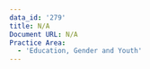 ```yaml
---
data_id: '279'
title: N/A
Document URL: N/A
Practice Area:
  - 'Education, Gender and Youth'
---
```

